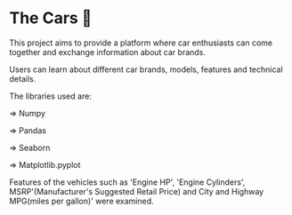 # The Cars 🚗

This project aims to provide a platform where car enthusiasts can come together and exchange information about car brands. 

Users can learn about different car brands, models, features and technical details.


The libraries used are:


=> Numpy


=> Pandas


=> Seaborn


=> Matplotlib.pyplot

Features of the vehicles such as 'Engine HP', 'Engine Cylinders', MSRP'(Manufacturer's Suggested Retail Price) and City and Highway MPG(miles per gallon)' were examined.
